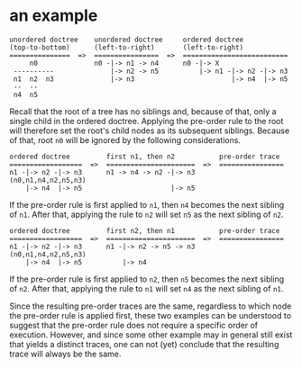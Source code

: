 
<!-- ======================================================================= -->
# an example

```
unordered doctree    unordered doctree     ordered doctree
(top-to-bottom)      (left-to-right)       (left-to-right)
===============  =>  ================  =>  ==========================
     n0              n0 -|-> n1 -> n4      n0 -|-> X
 ----------              |-> n2 -> n5          |-> n1 -|-> n2 -|-> n3
 n1  n2  n3              |-> n3                        |-> n4  |-> n5
 --  --
 n4  n5
```

Recall that the root of a tree has no siblings and, because of that, only a
single child in the ordered doctree. Applying the pre-order rule to the root
will therefore set the root's child nodes as its subsequent siblings. Because
of that, root `n0` will be ignored by the following considerations.

```
ordered doctree         first n1, then n2           pre-order trace
==================  =>  ======================  =>  ================
n1 -|-> n2 -|-> n3      n1 -> n4 -> n2 -|-> n3      (n0,n1,n4,n2,n5,n3)
    |-> n4  |-> n5                      |-> n5
```

If the pre-order rule is first applied to `n1`, then `n4` becomes the next
sibling of `n1`. After that, applying the rule to `n2` will set `n5` as
the next sibling of `n2`.

```
ordered doctree         first n2, then n1           pre-order trace
==================  =>  ======================  =>  ================
n1 -|-> n2 -|-> n3      n1 -|-> n2 -> n5 -> n3      (n0,n1,n4,n2,n5,n3)
    |-> n4  |-> n5          |-> n4
```

If the pre-order rule is first applied to `n2`, then `n5` becomes the next
sibling of `n2`. After that, applying the rule to `n1` will set `n4` as the
next sibling of `n1`.

Since the resulting pre-order traces are the same, regardless to which node the
pre-order rule is applied first, these two examples can be understood to suggest
that the pre-order rule does not require a specific order of execution. However,
and since some other example may in general still exist that yields a distinct
traces, one can not (yet) conclude that the resulting trace will always be the
same.

